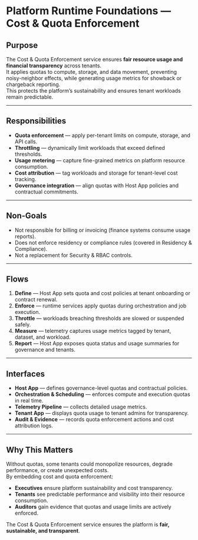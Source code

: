 # Platform Runtime Foundations — Cost & Quota Enforcement

## Purpose
The Cost & Quota Enforcement service ensures **fair resource usage and financial transparency** across tenants.  
It applies quotas to compute, storage, and data movement, preventing noisy-neighbor effects, while generating usage metrics for showback or chargeback reporting.  
This protects the platform’s sustainability and ensures tenant workloads remain predictable.

---

## Responsibilities
- **Quota enforcement** — apply per-tenant limits on compute, storage, and API calls.  
- **Throttling** — dynamically limit workloads that exceed defined thresholds.  
- **Usage metering** — capture fine-grained metrics on platform resource consumption.  
- **Cost attribution** — tag workloads and storage for tenant-level cost tracking.  
- **Governance integration** — align quotas with Host App policies and contractual commitments.  

---

## Non-Goals
- Not responsible for billing or invoicing (finance systems consume usage reports).  
- Does not enforce residency or compliance rules (covered in Residency & Compliance).  
- Not a replacement for Security & RBAC controls.  

---

## Flows
1. **Define** — Host App sets quota and cost policies at tenant onboarding or contract renewal.  
2. **Enforce** — runtime services apply quotas during orchestration and job execution.  
3. **Throttle** — workloads breaching thresholds are slowed or suspended safely.  
4. **Measure** — telemetry captures usage metrics tagged by tenant, dataset, and workload.  
5. **Report** — Host App exposes quota status and usage summaries for governance and tenants.  

---

## Interfaces
- **Host App** — defines governance-level quotas and contractual policies.  
- **Orchestration & Scheduling** — enforces compute and execution quotas in real time.  
- **Telemetry Pipeline** — collects detailed usage metrics.  
- **Tenant App** — displays quota usage to tenant admins for transparency.  
- **Audit & Evidence** — records quota enforcement actions and cost attribution logs.  

---

## Why This Matters
Without quotas, some tenants could monopolize resources, degrade performance, or create unexpected costs.  
By embedding cost and quota enforcement:
- **Executives** ensure platform sustainability and cost transparency.  
- **Tenants** see predictable performance and visibility into their resource consumption.  
- **Auditors** gain evidence that quotas and usage limits are actively enforced.  

The Cost & Quota Enforcement service ensures the platform is **fair, sustainable, and transparent**.
